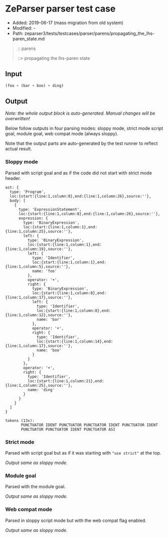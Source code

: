 # ZeParser parser test case

- Added: 2019-06-17 (mass migration from old system)
- Modified: -
- Path: zeparser3/tests/testcases/parser/parens/propagating_the_lhs-paren_state.md

> :: parens
>
> ::> propagating the lhs-paren state

## Input

`````js
(foo + (bar + boo) + ding)
`````

## Output

_Note: the whole output block is auto-generated. Manual changes will be overwritten!_

Below follow outputs in four parsing modes: sloppy mode, strict mode script goal, module goal, web compat mode (always sloppy).

Note that the output parts are auto-generated by the test runner to reflect actual result.

### Sloppy mode

Parsed with script goal and as if the code did not start with strict mode header.

`````
ast: {
  type: 'Program',
  loc:{start:{line:1,column:0},end:{line:1,column:26},source:''},
  body: [
    {
      type: 'ExpressionStatement',
      loc:{start:{line:1,column:0},end:{line:1,column:26},source:''},
      expression: {
        type: 'BinaryExpression',
        loc:{start:{line:1,column:1},end:{line:1,column:25},source:''},
        left: {
          type: 'BinaryExpression',
          loc:{start:{line:1,column:1},end:{line:1,column:19},source:''},
          left: {
            type: 'Identifier',
            loc:{start:{line:1,column:1},end:{line:1,column:5},source:''},
            name: 'foo'
          },
          operator: '+',
          right: {
            type: 'BinaryExpression',
            loc:{start:{line:1,column:8},end:{line:1,column:17},source:''},
            left: {
              type: 'Identifier',
              loc:{start:{line:1,column:8},end:{line:1,column:12},source:''},
              name: 'bar'
            },
            operator: '+',
            right: {
              type: 'Identifier',
              loc:{start:{line:1,column:14},end:{line:1,column:17},source:''},
              name: 'boo'
            }
          }
        },
        operator: '+',
        right: {
          type: 'Identifier',
          loc:{start:{line:1,column:21},end:{line:1,column:25},source:''},
          name: 'ding'
        }
      }
    }
  ]
}

tokens (13x):
       PUNCTUATOR IDENT PUNCTUATOR PUNCTUATOR IDENT PUNCTUATOR IDENT
       PUNCTUATOR PUNCTUATOR IDENT PUNCTUATOR ASI
`````

### Strict mode

Parsed with script goal but as if it was starting with `"use strict"` at the top.

_Output same as sloppy mode._

### Module goal

Parsed with the module goal.

_Output same as sloppy mode._

### Web compat mode

Parsed in sloppy script mode but with the web compat flag enabled.

_Output same as sloppy mode._
